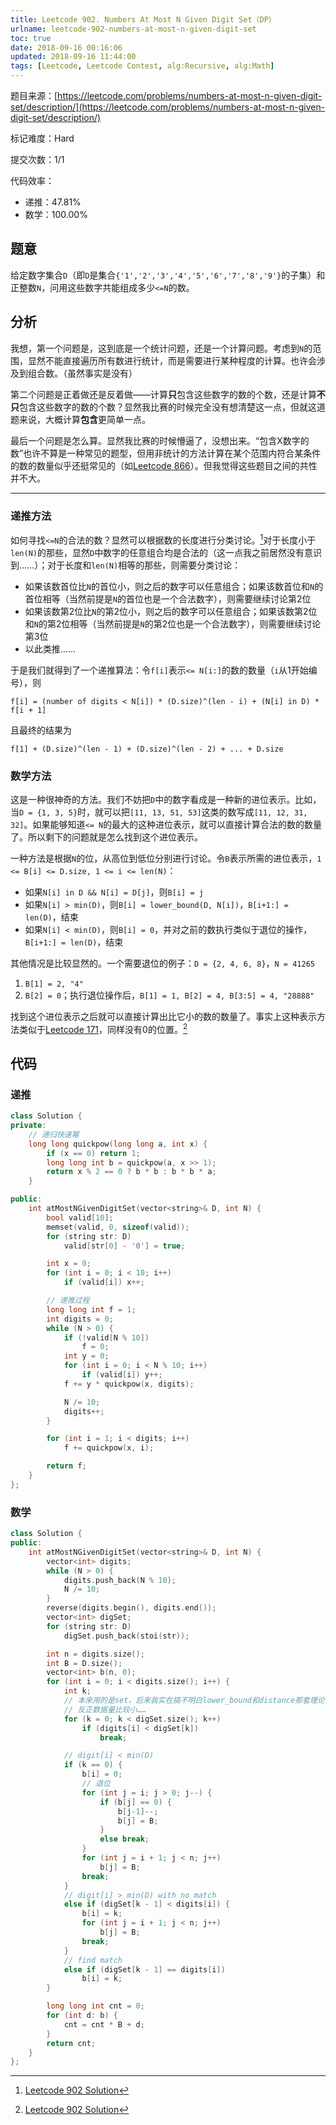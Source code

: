 ```yaml
---
title: Leetcode 902. Numbers At Most N Given Digit Set（DP）
urlname: leetcode-902-numbers-at-most-n-given-digit-set
toc: true
date: 2018-09-16 00:16:06
updated: 2018-09-16 11:44:00
tags: [Leetcode, Leetcode Contest, alg:Recursive, alg:Math]
---
```


题目来源：[https://leetcode.com/problems/numbers-at-most-n-given-digit-set/description/](https://leetcode.com/problems/numbers-at-most-n-given-digit-set/description/)

标记难度：Hard

提交次数：1/1

代码效率：

* 递推：47.81%
* 数学：100.00%

## 题意

给定数字集合`D`（即`D`是集合`{'1','2','3','4','5','6','7','8','9'}`的子集）和正整数`N`，问用这些数字共能组成多少`<=N`的数。

## 分析

我想，第一个问题是，这到底是一个统计问题，还是一个计算问题。考虑到`N`的范围，显然不能直接遍历所有数进行统计，而是需要进行某种程度的计算。也许会涉及到组合数。（虽然事实是没有）

第二个问题是正着做还是反着做——计算**只**包含这些数字的数的个数，还是计算**不只**包含这些数字的数的个数？显然我比赛的时候完全没有想清楚这一点，但就这道题来说，大概计算**包含**更简单一点。

最后一个问题是怎么算。显然我比赛的时候懵逼了，没想出来。“包含X数字的数”也许不算是一种常见的题型，但用非统计的方法计算在某个范围内符合某条件的数的数量似乎还挺常见的（如[Leetcode 866](https://leetcode.com/problems/prime-palindrome/description/)）。但我觉得这些题目之间的共性并不大。

---

### 递推方法

如何寻找`<=N`的合法的数？显然可以根据数的长度进行分类讨论。[^solution]对于长度小于`len(N)`的那些，显然`D`中数字的任意组合均是合法的（这一点我之前居然没有意识到……）；对于长度和`len(N)`相等的那些，则需要分类讨论：

* 如果该数首位比`N`的首位小，则之后的数字可以任意组合；如果该数首位和`N`的首位相等（当然前提是`N`的首位也是一个合法数字），则需要继续讨论第2位
* 如果该数第2位比`N`的第2位小，则之后的数字可以任意组合；如果该数第2位和`N`的第2位相等（当然前提是`N`的第2位也是一个合法数字），则需要继续讨论第3位
* 以此类推……

于是我们就得到了一个递推算法：令`f[i]`表示`<= N[i:]`的数的数量（`i`从1开始编号），则

```
f[i] = (number of digits < N[i]) * (D.size)^(len - i) + (N[i] in D) * f[i + 1]
```

且最终的结果为

```
f[1] + (D.size)^(len - 1) + (D.size)^(len - 2) + ... + D.size
```

### 数学方法

这是一种很神奇的方法。我们不妨把`D`中的数字看成是一种新的进位表示。比如，当`D = {1, 3, 5}`时，就可以把`[11, 13, 51, 53]`这类的数写成`[11, 12, 31, 32]`。如果能够知道`<= N`的最大的这种进位表示，就可以直接计算合法的数的数量了。所以剩下的问题就是怎么找到这个进位表示。

一种方法是根据`N`的位，从高位到低位分别进行讨论。令`B`表示所需的进位表示，`1 <= B[i] <= D.size, 1 <= i <= len(N)`：

* 如果`N[i] in D && N[i] = D[j]`，则`B[i] = j`
* 如果`N[i] > min(D)`，则`B[i] = lower_bound(D, N[i])`，`B[i+1:] = len(D)`，结束
* 如果`N[i] < min(D)`，则`B[i] = 0`，并对之前的数执行类似于退位的操作，`B[i+1:] = len(D)`，结束

其他情况是比较显然的。一个需要退位的例子：`D = {2, 4, 6, 8}`，`N = 41265`

1. `B[1] = 2, "4"`
2. `B[2] = 0`；执行退位操作后，`B[1] = 1, B[2] = 4, B[3:5] = 4, "28888"`

找到这个进位表示之后就可以直接计算出比它小的数的数量了。事实上这种表示方法类似于[Leetcode 171](/post/leetcode-171-excel-sheet-column-number/)，同样没有0的位置。[^solution]

[^solution]: [Leetcode 902 Solution](https://leetcode.com/problems/numbers-at-most-n-given-digit-set/solution/)

## 代码

### 递推

```cpp
class Solution {
private:
    // 递归快速幂
    long long quickpow(long long a, int x) {
        if (x == 0) return 1;
        long long int b = quickpow(a, x >> 1);
        return x % 2 == 0 ? b * b : b * b * a;
    }

public:
    int atMostNGivenDigitSet(vector<string>& D, int N) {
        bool valid[10];
        memset(valid, 0, sizeof(valid));
        for (string str: D)
            valid[str[0] - '0'] = true;

        int x = 0;
        for (int i = 0; i < 10; i++)
            if (valid[i]) x++;

        // 递推过程
        long long int f = 1;
        int digits = 0;
        while (N > 0) {
            if (!valid[N % 10])
                f = 0;
            int y = 0;
            for (int i = 0; i < N % 10; i++)
                if (valid[i]) y++;
            f += y * quickpow(x, digits);

            N /= 10;
            digits++;
        }

        for (int i = 1; i < digits; i++)
            f += quickpow(x, i);

        return f;
    }
};
```

### 数学

```cpp
class Solution {
public:
    int atMostNGivenDigitSet(vector<string>& D, int N) {
        vector<int> digits;
        while (N > 0) {
            digits.push_back(N % 10);
            N /= 10;
        }
        reverse(digits.begin(), digits.end());
        vector<int> digSet;
        for (string str: D)
            digSet.push_back(stoi(str));

        int n = digits.size();
        int B = D.size();
        vector<int> b(n, 0);
        for (int i = 0; i < digits.size(); i++) {
            int k;
            // 本来用的是set，后来我实在搞不明白lower_bound和distance那套理论了
            // 反正数据量比较小……
            for (k = 0; k < digSet.size(); k++)
                if (digits[i] < digSet[k])
                    break;

            // digit[i] < min(D)
            if (k == 0) {
                b[i] = 0;
                // 退位
                for (int j = i; j > 0; j--) {
                    if (b[j] == 0) {
                        b[j-1]--;
                        b[j] = B;
                    }
                    else break;
                }
                for (int j = i + 1; j < n; j++)
                    b[j] = B;
                break;
            }
            // digit[i] > min(D) with no match
            else if (digSet[k - 1] < digits[i]) {
                b[i] = k;
                for (int j = i + 1; j < n; j++)
                    b[j] = B;
                break;
            }
            // find match
            else if (digSet[k - 1] == digits[i])
                b[i] = k;
        }

        long long int cnt = 0;
        for (int d: b) {
            cnt = cnt * B + d;
        }
        return cnt;
    }
};
```
